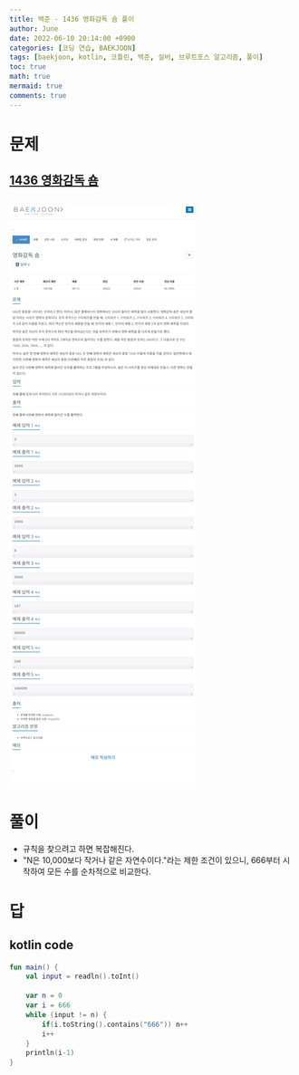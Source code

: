 ```yaml
---
title: 백준 - 1436 영화감독 숌 풀이
author: June
date: 2022-06-10 20:14:00 +0900
categories: [코딩 연습, BAEKJOON]
tags: [baekjoon, kotlin, 코틀린, 백준, 실버, 브루트포스 알고리즘, 풀이]
toc: true
math: true
mermaid: true
comments: true
---
```

# 문제
## [1436 영화감독 숌](https://www.acmicpc.net/problem/1436)
## ![screencapture](/posts/coding-practice/baekjoon/screencapture-acmicpc-net-problem-1436.png)

# 풀이
- 규칙을 찾으려고 하면 복잡해진다.
- "N은 10,000보다 작거나 같은 자연수이다."라는 제한 조건이 있으니, 666부터 시작하여 모든 수를 순차적으로 비교한다.

# 답
## kotlin code
```kotlin
fun main() {
    val input = readln().toInt()

    var n = 0
    var i = 666
    while (input != n) {
        if(i.toString().contains("666")) n++
        i++
    }
    println(i-1)
}
```